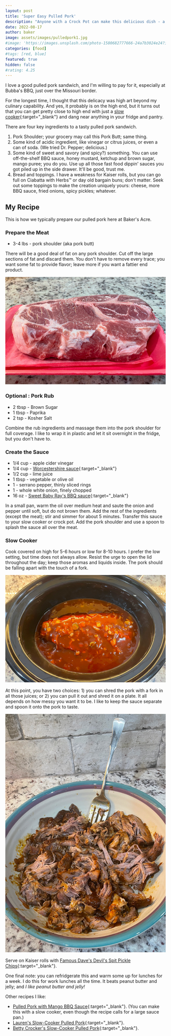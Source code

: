 ```yaml
---
layout: post
title: 'Super Easy Pulled Pork'
description: "Anyone with a Crock Pot can make this delicious dish - a fan favorite at Baker's Acre!"
date: 2022-08-17
author: baker
image: assets/images/pulledpork1.jpg
#image: 'https://images.unsplash.com/photo-1580682777666-24a7b3024e24?ixlib=rb-1.2.1&ixid=MnwxMjA3fDB8MHxwaG90by1wYWdlfHx8fGVufDB8fHx8&auto=format&fit=crop&w=750&q=80'
categories: [food]
#tags: [red, blue]
featured: true
hidden: false
#rating: 4.25
---
```


I love a good pulled pork sandwich, and I'm willing to pay for it, especially at Bubba's BBQ, just over the Missouri border.

For the longest time, I thought that this delicacy was high art beyond my culinary capability. And yes, it probably is on the high end, but it turns out that you can get pretty close to high end with just a [slow cooker][slow-cooker]{:target="\_blank"} and dang near anything in your fridge and pantry.

There are four key ingredients to a tasty pulled pork sandwich.

1. Pork Shoulder; your grocery may call this Pork Butt; same thing.
2. Some kind of acidic ingredient, like vinegar or citrus juices, or even a can of soda. (We tried Dr. Pepper; delicious.)
3. Some kind of sweet and savory (and spicy?) something. You can use off-the-shelf BBQ sauce, honey mustard, ketchup and brown sugar, mango puree; you do you. Use up all those fast food dippin' sauces you got piled up in the side drawer. It'll be good, trust me.
4. Bread and toppings. I have a weakness for Kaiser rolls, but you can go full on Ciabatta with Herbs&trade; or day old bargain buns; don't matter. Seek out some toppings to make the creation uniquely yours: cheese, more BBQ sauce, fried onions, spicy pickles; whatever.

## My Recipe

This is how we typically prepare our pulled pork here at Baker's Acre.

### Prepare the Meat

* 3-4 lbs - pork shoulder (aka pork butt)

There will be a good deal of fat on any pork shoulder. Cut off the large sections of fat and discard them. You don't have to remove every trace; you want some fat to provide flavor; leave more if you want a fattier end product.

![raw pork shoulder](/assets/images/pulledpork2.jpg)

### Optional : Pork Rub
 
* 2 tbsp  - Brown Sugar
* 1 tbsp  - Paprika
* 2 tsp   - Kosher Salt
 
Combine the rub ingredients and massage them into the pork shoulder for full coverage. I like to wrap it in plastic and let it sit overnight in the fridge, but you don't have to.

### Create the Sauce

* 1/4 cup - apple cider vinegar
* 1/4 cup - [Worcestershire sauce][worcestershire-sauce]{:target="\_blank"}
* 1/2 cup - lime juice
* 1 tbsp  - vegetable or olive oil
* 1       - serrano pepper, thinly sliced rings
* 1       - whole white onion, finely chopped
* 16 oz   - [Sweet Baby Ray's BBQ sauce][bbq-sauce]{:target="\_blank"}

In a small pan, warm the oil over medium heat and saute the onion and pepper until soft, but do not brown them. Add the rest of the ingredients (except the meat); stir and simmer for about 5 minutes. Transfer this sauce to your slow cooker or crock pot. Add the pork shoulder and use a spoon to splash the sauce all over the meat.

### Slow Cooker

Cook covered on high for 5-6 hours or low for 8-10 hours. I prefer the low setting, but time does not always allow. Resist the urge to open the lid throughout the day; keep those aromas and liquids inside. The pork should be falling apart with the touch of a fork.

![pork shoulder in crock pot](/assets/images/pulledpork3.jpg)

At this point, you have two choices: 1) you can shred the pork with a fork in all those juices; or 2) you can pull it out and shred it on a plate. It all depends on how messy you want it to be. I like to keep the sauce separate and spoon it onto the pork to taste.

![pulled pork](/assets/images/pulledpork4.jpg)

Serve on Kaiser rolls with [Famous Dave's Devil's Spit Pickle Chips][pickles]{:target="\_blank"}.

One final note: you can refridgerate this and warm some up for lunches for a week. I do this for work lunches all the time. It beats peanut butter and jelly; and *I like peanut butter and jelly!*

Other recipes I like:

* [Pulled Pork with Mango BBQ Sauce][1]{:target="\_blank"}. (You can make this with a slow cooker, even though the recipe calls for a large sauce pan.)
* [Lauren's Slow-Cooker Pulled Pork][2]{:target="\_blank"}.
* [Betty Crocker's Slow-Cooker Pulled Pork][3]{:target="\_blank"}.

[slow-cooker]: https://goto.walmart.com/c/3622609/1285217/9383?prodsku=728762260&u=https%3A%2F%2Fwww.walmart.com%2Fip%2FBrentwood-Select-SC-157S-7-Qt-Slow-Cooker-Silver%2F728762260&intsrc=PUI2_9749
[worcestershire-sauce]: https://www.walmart.com/ip/Great-Value-Worcestershire-Sauce-10-fl-Ounce/12157940
[bbq-sauce]: https://www.walmart.com/ip/Sweet-Baby-Ray-s-Original-Barbecue-Sauce-18-oz/10294615
[pickles]: https://www.walmart.com/ip/Famous-Dave-s-Devil-s-Spit-Pickle-Chips-24-fl-oz/39080937
[1]: https://www.foodnetwork.com/recipes/winner-aarti-sequeira1/pulled-pork-with-mango-bbq-sauce-recipe-1921724
[2]: https://www.delish.com/cooking/recipe-ideas/recipes/a51267/slow-cooker-pulled-pork-recipe
[3]: https://www.bettycrocker.com/recipes/slow-cooker-pulled-pork/52e0705a-a856-4aa5-a9ae-37b9e0c9fc52
